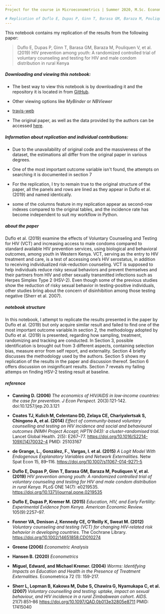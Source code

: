 ```yaml
--- 
Project for the course in Microeconometrics | Summer 2020, M.Sc. Economics, Bonn University | [Ying-Xuan Wu](https://github.com/amanda8412383)

# Replication of Duflo E, Dupas P, Ginn T, Barasa GM, Baraza M, Pouliquen V, et al. (2019) <a class="tocSkip">   
---
```


This notebook contains my replication of the results from the following paper:

> Duflo E, Dupas P, Ginn T, Barasa GM, Baraza M, Pouliquen V, et al. (2019) HIV prevention among youth: A randomized controlled trial of voluntary counseling and testing for HIV and male condom distribution in rural Kenya

##### Downloading and viewing this notebook:

* The best way to view this notebook is by downloading it and the repository it is located in from [GitHub](https://github.com/HumanCapitalAnalysis/microeconometrics-course-project-amanda8412383). 

* Other viewing options like _MyBinder_ or _NBViewer_ 

* [travis-web]()


* The original paper, as well as the data provided by the authors can be accessed [here](https://dataverse.harvard.edu/dataset.xhtml?persistentId=doi:10.7910/DVN/CVOPZL).

##### Information about replication and individual contributions:

* Due to the unavailability of original code and the massiveness of the dataset, the estimations all differ from the original paper in various degrees.

* One of the most important outcome variable isn't found, the attempts on searching it is documented in section 7

* For the replication, I try to remain true to the original structure of the paper, all the panels and rows are lined as they appear in Duflo et al. (2019) and named identically.

* some of the columns feature in my replication appear as second-row indexes compared to the original tables, and the incidence rate has become independent to suit my workflow in Python.

##### about the paper

Duflo et al. (2019) examine the effects of Voluntary Counseling and Testing for HIV (VCT) and increasing access to male condoms compared to standard available HIV prevention services, using biological and behavioral outcomes, among youth in Western Kenya. VCT, serving as the entry to HIV treatment and care, is a test of accessing one’s HIV serostatus, in addition to receiving individualized risk-reduction counseling. VCT is supposed to help individuals reduce risky sexual behaviors and prevent themselves and their partners from HIV and other sexually transmitted infections such as Herpes Simplex Type 2 (HSV-2). Even though some of the previous studies show the reduction of risky sexual behavior in testing-positive individuals, other studies bring about the concern of disinhibition among those testing negative (Sherr et al. 2007). 



##### notebook structure 

In this notebook, I attempt to replicate the results presented in the paper by Duflo et al. (2019) but only acquire similar result and failed to find one of the most important outcome variable.In section 2, the methodology adopted by Duflo et al. (2019) is presented, regarding how sampling, treatment, randomizing and tracking are conducted. In Section 3, possible identification is brought out from 3 different aspects, containing selection bias, measure error from self report, and externality. Section 4 briefly discusses the methodology used by the authors. Section 5 shows my replication of the results in the paper and discussion thereof.  Section 6 offers  discussion on insignificant results. Section 7 reveals my failing attemps on finding HSV-2 testing result at baseline.

##### reference

* **Canning D. (2006)** _The economics of HIV/AIDS in low-income countries: the case for prevention. J Econ Perspect._ 20(3):121-142. doi:10.1257/jep.20.3.121

* **Coates TJ, Kulich M, Celentano DD, Zelaya CE, Chariyalertsak S, Chingono A, et al. (2014)** _Effect of community-based voluntary counselling and testing on HIV incidence and social and behavioural outcomes (NIMH Project Accept; HPTN 043): a cluster-randomised trial._ Lancet Global Health. 2(5): E267–77. https://doi.org/10.1016/S2214-109X(14)70032-4 PMID: 25103167

* **de Grange, L., González, F., Vargas, I. et al. (2015)** _A Logit Model With Endogenous Explanatory Variables and Network Externalities._ Netw Spat Econ 15, 89–116. https://doi.org/10.1007/s11067-014-9271-5

* **Duflo E, Dupas P, Ginn T, Barasa GM, Baraza M, Pouliquen V, et al. (2019)** _HIV prevention among youth: A randomized controlled trial of voluntary counseling and testing for HIV and male condom distribution in rural Kenya._ PLoS ONE 14(7): e0219535. https://doi.org/10.1371/journal.pone.0219535

* **Duflo E, Dupas P, Kremer M. (2015)** _Education, HIV, and Early Fertility: Experimental Evidence from Kenya. American Economic Review._ 105(9):2257–97.

* **Fonner VA, Denison J, Kennedy CE, O’Reilly K, Sweat M. (2012)** _Voluntary counseling and testing (VCT) for changing HIV-related risk behavior in developing countries._ The Cochrane Library. https://doi.org/10.1002/14651858.CD010274

* **Greene (2006)** _Econometric Analysis_

* **Hansen B. (2020)** _Econometrics_

* **Miguel, Edward, and Michael Kremer. (2004)** _Worms: Identifying Impacts on Education and Health in the Presence of Treatment Externalities._ Econometrica 72 (1): 159-217.

* **Sherr L, Lopman B, Kakowa M, Dube S, Chawira G, Nyamukapa C, et al. (2007)** _Voluntary counselling and testing: uptake, impact on sexual behaviour, and HIV incidence in a rural Zimbabwean cohort. AIDS._ 21(7):851–86 https://doi.org/10.1097/QAD.0b013e32805e8711 PMID: 17415040


